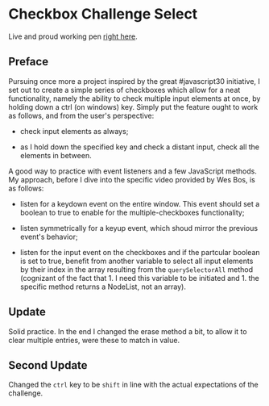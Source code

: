 # Checkbox Challenge Select

Live and proud working pen [right here](https://codepen.io/borntofrappe/full/aPQJzR).

## Preface

Pursuing once more a project inspired by the great #javascript30 initiative, I set out to create a simple series of checkboxes which allow for a neat functionality, namely the ability to check multiple input elements at once, by holding down a ctrl (on windows) key. Simply put the feature ought to work as follows, and from the user's perspective:

- check input elements as always;

- as I hold down the specified key and check a distant input, check all the elements in between.

A good way to practice with event listeners and a few JavaScript methods. My approach, before I dive into the specific video provided by Wes Bos, is as follows:

- listen for a keydown event on the entire window. This event should set a boolean to true to enable for the multiple-checkboxes functionality;

- listen symmetrically for a keyup event, which shoud mirror the previous event's behavior;

- listen for the input event on the checkboxes and if the partcular boolean is set to true, benefit from another variable to select all input elements by their index in the array resulting from the `querySelectorAll` method (cognizant of the fact that 1. I need this variable to be initiated and 1. the specific method returns a NodeList, not an array).

## Update

Solid practice. In the end I changed the erase method a bit, to allow it to clear multiple entries, were these to match in value.

## Second Update

Changed the `ctrl` key to be `shift` in line with the actual expectations of the challenge.
